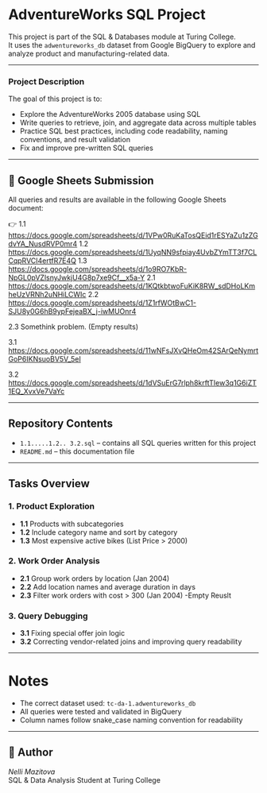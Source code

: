 # AdventureWorks SQL Project 

This project is part of the SQL & Databases module at Turing College.  
It uses the `adwentureworks_db` dataset from Google BigQuery to explore and analyze product and manufacturing-related data.

-----

### Project Description

The goal of this project is to:
- Explore the AdventureWorks 2005 database using SQL
- Write queries to retrieve, join, and aggregate data across multiple tables
- Practice SQL best practices, including code readability, naming conventions, and result validation
- Fix and improve pre-written SQL queries

---

## 🔗 Google Sheets Submission

All queries and results are available in the following Google Sheets document:

👉 
1.1 
https://docs.google.com/spreadsheets/d/1VPw0RuKaTosQEid1rESYaZu1zZGdvYA_NusdRVP0mr4
1.2 
https://docs.google.com/spreadsheets/d/1UyqNN9sfpiay4UvbZYmTT3f7CLCqpRVCI4ertfR7E4Q
1.3
https://docs.google.com/spreadsheets/d/1o9RO7KbR-NpGL0pVZlsnyJwkjU4G8p7xe9Cf__x5a-Y
2.1
https://docs.google.com/spreadsheets/d/1KQtkbtwoFuKiK8RW_sdDHoLKmheUzVRNh2uNHiLCWIc
2.2
https://docs.google.com/spreadsheets/d/1Z1rfWOtBwC1-SJU8y0G6hB9ypFejeaBX_j-iwMUOnr4

2.3 Somethink problem. (Empty results)

3.1
https://docs.google.com/spreadsheets/d/11wNFsJXvQHeOm42SArQeNymrtGoP6IKNsuoBV5V_5eI

3.2
https://docs.google.com/spreadsheets/d/1dVSuErG7rlph8krftTIew3q1G6iZT1EQ_XvxVe7VaYc


---

## Repository Contents

- `1.1.....1.2..
   3.2.sql` – contains all SQL queries written for this project
- `README.md` – this documentation file

---

##  Tasks Overview

### 1. Product Exploration
- **1.1** Products with subcategories
- **1.2** Include category name and sort by category
- **1.3** Most expensive active bikes (List Price > 2000)

### 2. Work Order Analysis
- **2.1** Group work orders by location (Jan 2004)
- **2.2** Add location names and average duration in days
- **2.3** Filter work orders with cost > 300 (Jan 2004) -Empty Reuslt

### 3. Query Debugging
- **3.1** Fixing special offer join logic
- **3.2** Correcting vendor-related joins and improving query readability

---

# Notes

- The correct dataset used: `tc-da-1.adwentureworks_db` 
- All queries were tested and validated in BigQuery
- Column names follow snake_case naming convention for readability

---

## 🚀 Author

*Nelli Mazitova*  
SQL & Data Analysis Student at Turing College 
